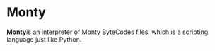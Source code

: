 <h1>Monty</h1>
<p><strong>Monty</strong>is an interpreter of Monty ByteCodes files, which is a scripting language just like Python.</p>